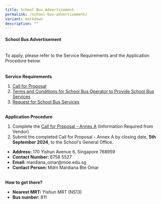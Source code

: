 ```yaml
---
title: School Bus Advertisement
permalink: /school-bus-advertisement/
variant: markdown
description: ""
---
```

<h4>School Bus Advertisement</h4>
<br>
To apply, please refer to the Service Requirements and the Application Procedure below.
<br><br><br>
<b>Service Requirements</b><br>
<ol>
	<li><a href="/files/1__Call_for_Proposals__For_Single_Bus_Service_.pdf" target="_blank" rel="noopener noreferrer">Call for Proposal</a></li>
	<li><a href="/files/3__T_C_for_School_Bus_Operator_to_Provide_School_Bus_Services__For_Single_Bus_Service_.pdf" target="_blank" rel="noopener noreferrer">Terms and Conditions for School Bus Operator to Provide School Bus Services</a></li>
	<li><a href="/files/4__Request_for_School_Bus_Service_and_T_C_Governing_the_Requests_for_Services___For_Single_Bus_Service_.pdf" target="_blank" rel="noopener noreferrer">Request for School Bus Services</a></li>
</ol>
<br>
<b>Application Procedure</b>
<br>
<ol>
	<li>Complete the <a href="/files/2__Information_from_Vendor__For_Single_Bus_Service_.pdf" target="_blank" rel="noopener noreferrer">Call for Proposal - Annex A</a> (Information Required from Vendor)</li>
	<li>Submit the completed Call for Proposal - Annex A by closing date, <b>5th September 2024</b>, to the School's General Office.</li>
</ol>
<ul>
	<li><b>Address: </b> 170 Yishun Avenue 6, Singapore 768959</li>
	<li><b>Contact Number: </b>6758 5527</li>
	<li><b>Email: </b>mardiana_omar@moe.edu.sg</li>
	<li><b>Contact Person: </b>Mdm Mardiana Bte Omar</li>
</ul>
<br>
<b>How to get there?</b>
<ul>
	<li><b>Nearest MRT: </b> Yishun MRT (NS13)</li>
	<li><b>Bus number: </b> 811</li>
</ul>
<br>
<br>